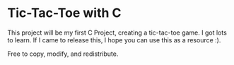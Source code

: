 # Tic-Tac-Toe with C
This project will be my first C Project, creating a tic-tac-toe game.
I got lots to learn. If I came to release this, I hope you can use this as a resource :).

Free to copy, modify, and redistribute.
